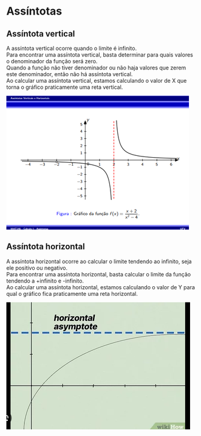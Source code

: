 # Assíntotas

## Assíntota vertical
A assíntota vertical ocorre quando o limite é infinito.<br>
Para encontrar uma assíntota vertical, basta determinar para quais valores o denominador da função será zero.<br>
Quando a função não tiver denominador ou não haja valores que zerem este denominador, então não há assíntota vertical.<br>
Ao calcular uma assíntota vertical, estamos calculando o valor de X que torna o gráfico praticamente uma reta vertical.

![img01](https://github.com/joao-pedro-angelo/AventurasPi/blob/main/imgs/verticalAssintota.png)

## Assíntota horizontal
A assíntota horizontal ocorre ao calcular o limite tendendo ao infinito, seja ele positivo ou negativo.<br>
Para encontrar uma assíntota horizontal, basta calcular o limite da função tendendo a +infinito e -infinito.<br>
Ao calcular uma assíntota horizontal, estamos calculando o valor de Y para qual o gráfico fica praticamente uma reta horizontal.

![img02](https://github.com/joao-pedro-angelo/AventurasPi/blob/main/imgs/horizontalAssintota.png)
